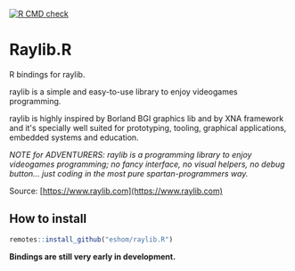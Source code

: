 [![R CMD check](https://github.com/eshom/raylib.R/actions/workflows/R_CMD_check_workflow.yml/badge.svg)](https://github.com/eshom/raylib.R/blob/master/.github/workflows/R_CMD_check_workflow.yml)

# Raylib.R

R bindings for raylib.

raylib is a simple and easy-to-use library to enjoy videogames programming.

raylib is highly inspired by Borland BGI graphics lib
and by XNA framework and it's specially well suited for prototyping,
tooling, graphical applications, embedded systems and education.

_NOTE for ADVENTURERS: raylib is a programming library to enjoy videogames programming;
no fancy interface, no visual helpers, no debug button...
just coding in the most pure spartan-programmers way._

Source: [https://www.raylib.com](https://www.raylib.com)

## How to install
```r
remotes::install_github("eshom/raylib.R")
```

**Bindings are still very early in development.**
